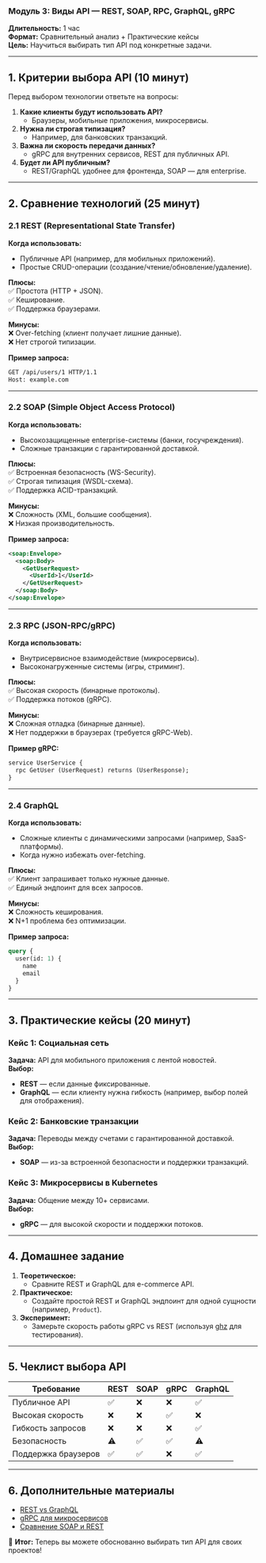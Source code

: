 ### **Модуль 3: Виды API — REST, SOAP, RPC, GraphQL, gRPC**  
**Длительность:** 1 час  
**Формат:** Сравнительный анализ + Практические кейсы  
**Цель:** Научиться выбирать тип API под конкретные задачи.  

---

## **1. Критерии выбора API (10 минут)**  
Перед выбором технологии ответьте на вопросы:  
1. **Какие клиенты будут использовать API?**  
   - Браузеры, мобильные приложения, микросервисы.  
2. **Нужна ли строгая типизация?**  
   - Например, для банковских транзакций.  
3. **Важна ли скорость передачи данных?**  
   - gRPC для внутренних сервисов, REST для публичных API.  
4. **Будет ли API публичным?**  
   - REST/GraphQL удобнее для фронтенда, SOAP — для enterprise.  

---

## **2. Сравнение технологий (25 минут)**  

### **2.1 REST (Representational State Transfer)**  
**Когда использовать:**  
- Публичные API (например, для мобильных приложений).  
- Простые CRUD-операции (создание/чтение/обновление/удаление).  

**Плюсы:**  
✅ Простота (HTTP + JSON).  
✅ Кеширование.  
✅ Поддержка браузерами.  

**Минусы:**  
❌ Over-fetching (клиент получает лишние данные).  
❌ Нет строгой типизации.  

**Пример запроса:**  
```bash
GET /api/users/1 HTTP/1.1
Host: example.com
```

---

### **2.2 SOAP (Simple Object Access Protocol)**  
**Когда использовать:**  
- Высокозащищенные enterprise-системы (банки, госучреждения).  
- Сложные транзакции с гарантированной доставкой.  

**Плюсы:**  
✅ Встроенная безопасность (WS-Security).  
✅ Строгая типизация (WSDL-схема).  
✅ Поддержка ACID-транзакций.  

**Минусы:**  
❌ Сложность (XML, большие сообщения).  
❌ Низкая производительность.  

**Пример запроса:**  
```xml
<soap:Envelope>
  <soap:Body>
    <GetUserRequest>
      <UserId>1</UserId>
    </GetUserRequest>
  </soap:Body>
</soap:Envelope>
```

---

### **2.3 RPC (JSON-RPC/gRPC)**  
**Когда использовать:**  
- Внутрисервисное взаимодействие (микросервисы).  
- Высоконагруженные системы (игры, стриминг).  

**Плюсы:**  
✅ Высокая скорость (бинарные протоколы).  
✅ Поддержка потоков (gRPC).  

**Минусы:**  
❌ Сложная отладка (бинарные данные).  
❌ Нет поддержки в браузерах (требуется gRPC-Web).  

**Пример gRPC:**  
```protobuf
service UserService {
  rpc GetUser (UserRequest) returns (UserResponse);
}
```

---

### **2.4 GraphQL**  
**Когда использовать:**  
- Сложные клиенты с динамическими запросами (например, SaaS-платформы).  
- Когда нужно избежать over-fetching.  

**Плюсы:**  
✅ Клиент запрашивает только нужные данные.  
✅ Единый эндпоинт для всех запросов.  

**Минусы:**  
❌ Сложность кеширования.  
❌ N+1 проблема без оптимизации.  

**Пример запроса:**  
```graphql
query {
  user(id: 1) {
    name
    email
  }
}
```

---

## **3. Практические кейсы (20 минут)**  
### **Кейс 1: Социальная сеть**  
**Задача:** API для мобильного приложения с лентой новостей.  
**Выбор:**  
- **REST** — если данные фиксированные.  
- **GraphQL** — если клиенту нужна гибкость (например, выбор полей для отображения).  

### **Кейс 2: Банковские транзакции**  
**Задача:** Переводы между счетами с гарантированной доставкой.  
**Выбор:**  
- **SOAP** — из-за встроенной безопасности и поддержки транзакций.  

### **Кейс 3: Микросервисы в Kubernetes**  
**Задача:** Общение между 10+ сервисами.  
**Выбор:**  
- **gRPC** — для высокой скорости и поддержки потоков.  

---

## **4. Домашнее задание**  
1. **Теоретическое:**  
   - Сравните REST и GraphQL для e-commerce API.  
2. **Практическое:**  
   - Создайте простой REST и GraphQL эндпоинт для одной сущности (например, `Product`).  
3. **Эксперимент:**  
   - Замерьте скорость работы gRPC vs REST (используя [ghz](https://ghz.sh/) для тестирования).  

---

## **5. Чеклист выбора API**  
| **Требование**         | **REST** | **SOAP** | **gRPC** | **GraphQL** |  
|------------------------|----------|----------|----------|-------------|  
| Публичное API          | ✅       | ❌       | ❌       | ✅          |  
| Высокая скорость       | ❌       | ❌       | ✅       | ❌          |  
| Гибкость запросов      | ❌       | ❌       | ❌       | ✅          |  
| Безопасность           | ⚠️       | ✅       | ✅       | ⚠️          |  
| Поддержка браузеров    | ✅       | ✅       | ❌       | ✅          |  

---

## **6. Дополнительные материалы**  
- [REST vs GraphQL](https://www.apollographql.com/blog/graphql-vs-rest-5d425123e34b/)  
- [gRPC для микросервисов](https://grpc.io/blog/grpc-in-production/)  
- [Сравнение SOAP и REST](https://www.soapui.org/learn/api/soap-vs-rest-api.html)  

🚀 **Итог:** Теперь вы можете обоснованно выбирать тип API для своих проектов!